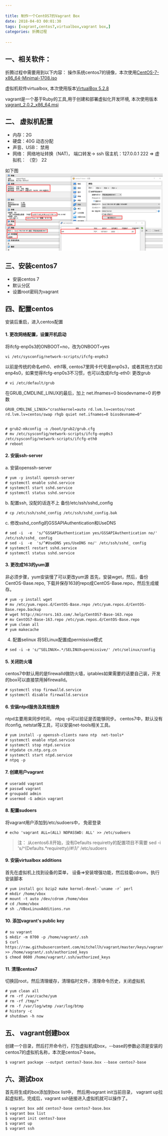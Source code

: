 ```yaml
---

title: 制作一个CentOS7的Vagrant Box
date: 2018-04-03 00:01:30
tags: [vagrant,centos7,virtualbox,vagrant box,]
categories: 折腾过程

---
```


## 一、相关软件：
折腾过程中需要用到以下内容： 
操作系统centos7的镜像，本次使用[CentOS-7-x86_64-Minimal-1708.iso](https://www.centos.org/download/)  


虚拟机软件virtualbox, 本次使用版本[VirtualBox 5.2.8](https://www.virtualbox.org/)
  
vagrant是一个基于Ruby的工具,用于创建和部署虚拟化开发环境, 本次使用版本[vagrant_2.0.2_x86_64.msi](https://www.vagrantup.com/downloads.html)  

## 二、 虚拟机配置

- 内存：2G
- 硬盘：40G  动态分配
- 声音、USB： 禁用
- 网络： 网络地址转换（NAT)， 端口转发-> ssh   宿主机：127.0.0.1  222 => 虚拟机： （空）  22

如下图![virtulbox-config][1]

## 三、安装centos7 
- 安装centos 7
- 默认分区 
- 设置root密码为vagrant 

## 四、配置centos

安装后重启，进入centos配置

#### 1. 更改网络配置，设置开机启动
将ifcfg-enp0s3的ONBOOT=no，改为ONBOOT=yes

``` shell
vi /etc/sysconfig/network-scripts/ifcfg-enp0s3 
```

以前是传统的命名eth0、eth1等, centos7里网卡代号是enp0s3，或者其他方式如enp4s0，如果觉得ifcfg-enp0s3不习惯，也可以改成ifcfg-eth0: 
更改grub

```  shell
# vi /etc/default/grub
```

在GRUB_CMDLINE_LINUX的最后，加上 net.ifnames=0 biosdevname=0 的参数

```  shell
GRUB_CMDLINE_LINUX="crashkernel=auto rd.lvm.lv=centos/root rd.lvm.lv=centos/swap rhgb quiet net.ifnames=0 biosdevname=0"

```

``` shell

# grub2-mkconfig -o /boot/grub2/grub.cfg
# mv /etc/sysconfig/network-scripts/ifcfg-enp0s3  /etc/sysconfig/network-scripts/ifcfg-eth0
# reboot

```

#### 2. 安装ssh-server 

a. 安装openssh-server

``` shell
# yum -y install openssh-server
# systemctl enable sshd.service
# systemctl start sshd.service
# systemctl status sshd.service
```

b. 配置ssh, 没配的话连不上
备份/etc/ssh/sshd_config

``` shell
# cp /etc/ssh/sshd_config /etc/ssh/sshd_config.bak
```

c. 修改sshd_config的GSSAPIAuthentication和UseDNS

``` shell
# sed -i  -e  's/^GSSAPIAuthentication yes/GSSAPIAuthentication no/' /etc/ssh/sshd_ config
# sed -i  -e  's/^#UseDNS yes/UseDNS no/' /etc/ssh/sshd_ config
# systemctl restart sshd.service
# systemctl status sshd.service
```

#### 3. 更改成163的yum源

非必须步骤，yum安装慢了可以更改yum源
首先，安装wget，然后，备份CentOS-Base.repo, 下载并保存163的repo成CentOS-Base.repo，然后生成缓存。 

``` shell
# yum -y install wget
# mv /etc/yum.repos.d/CentOS-Base.repo /etc/yum.repos.d/CentOS-Base.repo.backup
# wget http://mirrors.163.com/.help/CentOS7-Base-163.repo 
# mv CentOS7-Base-163.repo /etc/yum.repos.d/CentOS-Base.repo
# yum clean all
# yum makecache
```

4. 配置selinux 
将SELinux配置成permissive模式

``` shell
# sed -i -e 's/^SELINUX=.*/SELINUX=permissive/' /etc/selinux/config
```
#### 5. 关闭防火墙
centos7中默认用的是firewalld做防火墙，iptables如果需要的话要自己装，开发的box可以直接禁用掉firewalld。

``` shell
# systemctl stop firewalld.service
# systemctl disable firewalld.service
```

#### 6. 安装ntpd服务及其他服务
ntpd主要用来同步时间， ntpq -p可以验证是否能够同步。
centos7中，默认没有ifconfig, netstat等工具，可以安装net-tools相关工具。
``` shell
# yum install -y openssh-clients nano ntp  net-tools*
# systemctl enable ntpd.service
# systemctl stop ntpd.service
# ntpdate cn.ntp.org.cn
# systemctl start ntpd.service
# ntpq -p
```

#### 7. 创建用户vagrant

``` shell
# useradd vagrant
# passwd vagrant
# groupadd admin
# usermod -G admin vagrant
```

#### 8. 配置sudoers 
将vagrant用户添加到/etc/sudoers中， 免密登录

``` shell
# echo 'vagrant ALL=(ALL) NOPASSWD: ALL' >> /etc/sudoers
```

> 注： 从centos6.8开始，没有Defaults requiretty的配置项目不需要
> sed -i 's/^\(Defaults.*requiretty\)/#\1/' /etc/sudoers

#### 9. 安装virtualbox additions
首先在虚拟机上找到设备的菜单， 设备=>安装增强功能，然后挂载cdrom，执行安装脚本 

``` shell
# yum install gcc bzip2 make kernel-devel-`uname -r` perl
# mkdir /home/vbox
# mount -t auto /dev/cdrom /home/vbox
# cd /home/vbox
# sh ./VBoxLinuxAdditions.run
```

#### 10. 添加vagrant's public key 
``` shell
# su vagrant
$ mkdir -m 0700 -p /home/vagrant/.ssh
$ curl https://raw.githubusercontent.com/mitchellh/vagrant/master/keys/vagrant.pub >> /home/vagrant/.ssh/authorized_keys
$ chmod 0600 /home/vagrant/.ssh/authorized_keys
```

#### 11. 清理centos7
切换回root，然后清理缓存，清理临时文件，清理命令历史，关闭虚拟机
``` shell
# yum clean all
# rm -rf /var/cache/yum 
# rm -rf /tmp/*
# rm -f /var/log/wtmp /var/log/btmp
# history -c
# shutdown -h now
``` 

## 五、 vagrant创建box
创建一个目录，然后打开命令行，打包虚拟机成box，--base的参数必须是安装的centos7的虚拟机名称，本次是centos7-base。
``` shell
$ vagrant package --output centos7-base.box --base centos7-base
```

## 六、测试box
首先将生成的box添加到box list中， 然后用vagrant init当前目录， vagrant up拉起虚拟机，完成后，vagrant ssh链接进入虚拟机就可以操作了。 
``` shell
$ vagrant box add centos7-base centos7-base.box
$ vagrant box list
$ vagrant init centos7-base
$ vagrant up
$ vagrant ssh
```

  [1]: How-To-Create-A-CentOS7-Vagrant-Base-Box/virtualbox-config.png
  